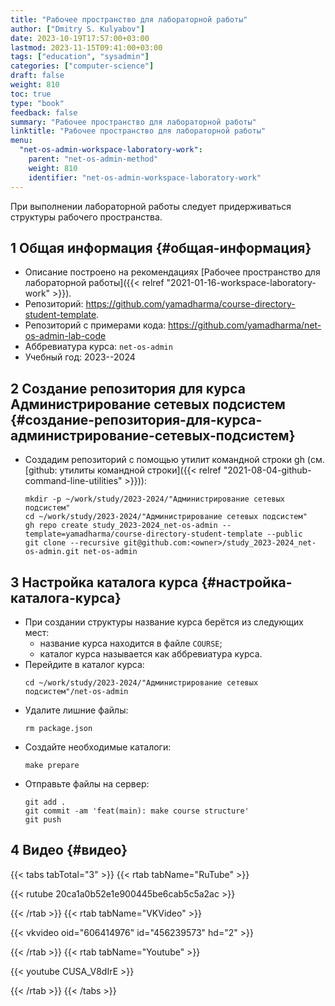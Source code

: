 ```yaml
---
title: "Рабочее пространство для лабораторной работы"
author: ["Dmitry S. Kulyabov"]
date: 2023-10-19T17:57:00+03:00
lastmod: 2023-11-15T09:41:00+03:00
tags: ["education", "sysadmin"]
categories: ["computer-science"]
draft: false
weight: 810
toc: true
type: "book"
feedback: false
summary: "Рабочее пространство для лабораторной работы"
linktitle: "Рабочее пространство для лабораторной работы"
menu:
  "net-os-admin-workspace-laboratory-work":
    parent: "net-os-admin-method"
    weight: 810
    identifier: "net-os-admin-workspace-laboratory-work"
---
```


При выполнении лабораторной работы следует придерживаться структуры рабочего пространства.

<!--more-->


## <span class="section-num">1</span> Общая информация {#общая-информация}

-   Описание построено на рекомендациях [Рабочее пространство для лабораторной работы]({{< relref "2021-01-16-workspace-laboratory-work" >}}).
-   Репозиторий: <https://github.com/yamadharma/course-directory-student-template>.
-   Репозиторий с примерами кода: <https://github.com/yamadharma/net-os-admin-lab-code>
-   Аббревиатура курса: `net-os-admin`
-   Учебный год: 2023--2024


## <span class="section-num">2</span> Создание репозитория для курса Администрирование сетевых подсистем {#создание-репозитория-для-курса-администрирование-сетевых-подсистем}

-   Создадим репозиторий с помощью утилит командной строки gh (см. [github: утилиты командной строки]({{< relref "2021-08-04-github-command-line-utilities" >}})):
    ```shell
    mkdir -p ~/work/study/2023-2024/"Администрирование сетевых подсистем"
    cd ~/work/study/2023-2024/"Администрирование сетевых подсистем"
    gh repo create study_2023-2024_net-os-admin --template=yamadharma/course-directory-student-template --public
    git clone --recursive git@github.com:<owner>/study_2023-2024_net-os-admin.git net-os-admin
    ```


## <span class="section-num">3</span> Настройка каталога курса {#настройка-каталога-курса}

-   При создании структуры название курса берётся из следующих мест:
    -   название курса находится в файле `COURSE`;
    -   каталог курса называется как аббревиатура курса.
-   Перейдите в каталог курса:
    ```shell
    cd ~/work/study/2023-2024/"Администрирование сетевых подсистем"/net-os-admin
    ```
-   Удалите лишние файлы:
    ```shell
    rm package.json
    ```
-   Создайте необходимые каталоги:
    ```shell
    make prepare
    ```
-   Отправьте файлы на сервер:
    ```shell
    git add .
    git commit -am 'feat(main): make course structure'
    git push
    ```


## <span class="section-num">4</span> Видео {#видео}

{{< tabs tabTotal="3" >}}
{{< rtab tabName="RuTube" >}}

{{< rutube 20ca1a0b52e1e900445be6cab5c5a2ac >}}

{{< /rtab >}}
{{< rtab tabName="VKVideo" >}}

{{< vkvideo oid="606414976" id="456239573" hd="2" >}}

{{< /rtab >}}
{{< rtab tabName="Youtube" >}}

{{< youtube CUSA_V8dIrE >}}

{{< /rtab >}}
{{< /tabs >}}
